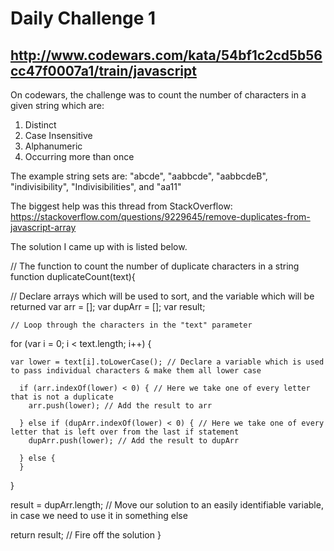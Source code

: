  # Daily Challenge 1

 ## http://www.codewars.com/kata/54bf1c2cd5b56cc47f0007a1/train/javascript

On codewars, the challenge was to count the number of characters in a given string which are:

1) Distinct
2) Case Insensitive
3) Alphanumeric
4) Occurring more than once

The example string sets are: "abcde", "aabbcde", "aabbcdeB", "indivisibility", "Indivisibilities", and "aa11"

The biggest help was this thread from StackOverflow: https://stackoverflow.com/questions/9229645/remove-duplicates-from-javascript-array

The solution I came up with is listed below.

  // The function to count the number of duplicate characters in a string
function duplicateCount(text){

  // Declare arrays which will be used to sort, and the variable which will be returned
  var arr = [];
  var dupArr = [];
  var result;
  
    // Loop through the characters in the "text" parameter
  for (var i = 0; i < text.length; i++) {
     
    var lower = text[i].toLowerCase(); // Declare a variable which is used to pass individual characters & make them all lower case
    
      if (arr.indexOf(lower) < 0) { // Here we take one of every letter that is not a duplicate
        arr.push(lower); // Add the result to arr
        
      } else if (dupArr.indexOf(lower) < 0) { // Here we take one of every letter that is left over from the last if statement
        dupArr.push(lower); // Add the result to dupArr
        
      } else {
      }
  }

result = dupArr.length; // Move our solution to an easily identifiable variable, in case we need to use it in something else

return result; // Fire off the solution
}
